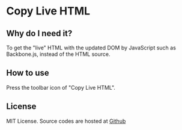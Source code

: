 # Copy Live HTML

## Why do I need it?
To get the "live" HTML with the updated DOM by JavaScript such as Backbone.js,
instead of the HTML source.

## How to use
Press the toolbar icon of "Copy Live HTML".

## License
MIT License.
Source codes are hosted at [Github](https://github.com/hnakamur/FormatLink-Chrome)
